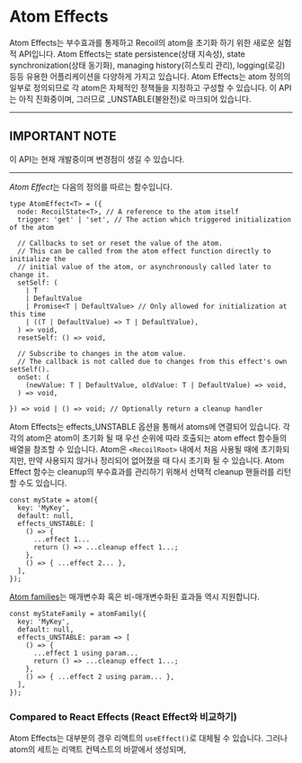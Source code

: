 # Atom Effects

Atom Effects는 부수효과를 통제하고 Recoil의 atom을 초기화 하기 위한 새로운 실험적 API입니다. Atom Effects는 state persistence(상태 지속성), state synchronization(상태 동기화), managing history(히스토리 관리), logging(로깅) 등등 유용한 어플리케이션을 다양하게 가지고 있습니다. Atom Effects는 atom 정의의 일부로 정의되므로 각 atom은 자체적인 정책들을 지정하고 구성할 수 있습니다. 이 API는 아직 진화중이며, 그러므로 _UNSTABLE(불완전)로 마크되어 있습니다.

---

## IMPORTANT NOTE

이 API는 현재 개발중이며 변경점이 생길 수 있습니다.

---

*Atom Effect*는 다음의 정의를 따르는 함수입니다.

```react
type AtomEffect<T> = ({
  node: RecoilState<T>, // A reference to the atom itself
  trigger: 'get' | 'set', // The action which triggered initialization of the atom

  // Callbacks to set or reset the value of the atom.
  // This can be called from the atom effect function directly to initialize the
  // initial value of the atom, or asynchronously called later to change it.
  setSelf: (
    | T
    | DefaultValue
    | Promise<T | DefaultValue> // Only allowed for initialization at this time
    | ((T | DefaultValue) => T | DefaultValue),
  ) => void,
  resetSelf: () => void,

  // Subscribe to changes in the atom value.
  // The callback is not called due to changes from this effect's own setSelf().
  onSet: (
    (newValue: T | DefaultValue, oldValue: T | DefaultValue) => void,
  ) => void,

}) => void | () => void; // Optionally return a cleanup handler
```

Atom Effects는 effects_UNSTABLE 옵션을 통해서 atoms에 연결되어 있습니다. 각각의 atom은 atom이 초기화 될 때 우선 순위에 따라 호출되는 atom effect 함수들의 배열을 참조할 수 있습니다. Atom은 `<RecoilRoot>` 내에서 처음 사용될 때에 초기화되지만, 만약 사용되지 않거나 정리되어 없어졌을 때 다시 초기화 될 수 있습니다. Atom Effect 함수는 cleanup의 부수효과를 관리하기 위해서 선택적 cleanup 핸들러를 리턴할 수도 있습니다.

```react
const myState = atom({
  key: 'MyKey',
  default: null,
  effects_UNSTABLE: [
    () => {
      ...effect 1...
      return () => ...cleanup effect 1...;
    },
    () => { ...effect 2... },
  ],
});
```

[Atom families](https://recoiljs.org/docs/api-reference/utils/atomFamily)는 매개변수화 혹은 비-매개변수화된 효과들 역시 지원합니다.

```react
const myStateFamily = atomFamily({
  key: 'MyKey',
  default: null,
  effects_UNSTABLE: param => [
    () => {
      ...effect 1 using param...
      return () => ...cleanup effect 1...;
    },
    () => { ...effect 2 using param... },
  ],
});
```

### Compared to React Effects (React Effect와 비교하기)

Atom Effects는 대부분의 경우 리액트의 `useEffect()`로 대체될 수 있습니다. 그러나 atom의 세트는 리액트 컨텍스트의 바깥에서 생성되며, 